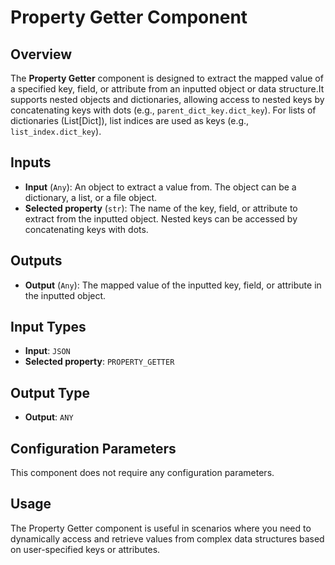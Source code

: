 # Property Getter Component

## Overview
The **Property Getter** component is designed to extract the mapped value of a specified key, field, or attribute from an inputted object or data structure.It supports nested objects and dictionaries, allowing access to nested keys by concatenating keys with dots (e.g., `parent_dict_key.dict_key`). For lists of dictionaries (List[Dict]), list indices are used as keys (e.g., `list_index.dict_key`).

## Inputs
- **Input** (`Any`): An object to extract a value from. The object can be a dictionary, a list, or a file object.
- **Selected property** (`str`): The name of the key, field, or attribute to extract from the inputted object. Nested keys can be accessed by concatenating keys with dots.

## Outputs
- **Output** (`Any`): The mapped value of the inputted key, field, or attribute in the inputted object.

## Input Types
- **Input**: `JSON`
- **Selected property**: `PROPERTY_GETTER`

## Output Type
- **Output**: `ANY`

## Configuration Parameters
This component does not require any configuration parameters.

## Usage
The Property Getter component is useful in scenarios where you need to dynamically access and retrieve values from complex data structures based on user-specified keys or attributes.
